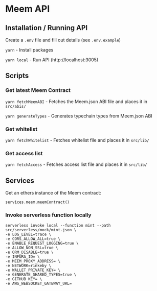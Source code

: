 # Meem API


## Installation / Running API

Create a `.env` file and fill out details (see `.env.example`)

`yarn` - Install packages

`yarn local` - Run API (http://localhost:3005)
## Scripts

### Get latest Meem Contract

`yarn fetchMeemABI` - Fetches the Meem.json ABI file and places it in `src/abis/`

`yarn generateTypes` - Generates typechain types from Meem.json ABI

### Get whitelist

`yarn fetchWhitelist` - Fetches whitelist file and places it in `src/lib/`

### Get access list

`yarn fetchAccess` - Fetches access list file and places it in `src/lib/`

## Services

Get an ethers instance of the Meem contract:

`services.meem.meemContract()`

### Invoke serverless function locally

```
serverless invoke local --function mint --path src/serverless/mock/mint.json \
-e LOG_LEVEL=trace \
-e CORS_ALLOW_ALL=true \
-e ENABLE_REQUEST_LOGGING=true \
-e ALLOW_NON_SSL=true \
-e ORM_DISABLE=true \
-e INFURA_ID= \
-e MEEM_PROXY_ADDRESS= \
-e NETWORK=rinkeby \
-e WALLET_PRIVATE_KEY= \
-e GENERATE_SHARED_TYPES=true \
-e GITHUB_KEY= \
-e AWS_WEBSOCKET_GATEWAY_URL=
```